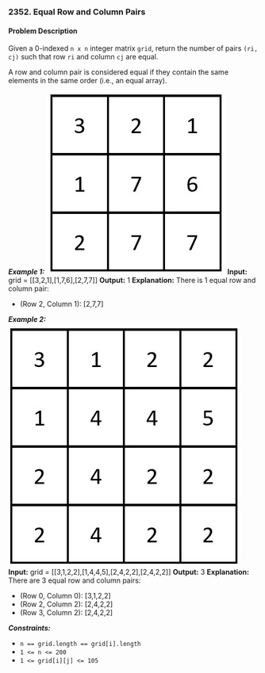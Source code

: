 ### 2352. Equal Row and Column Pairs

#### Problem Description

Given a 0-indexed `n x n` integer matrix `grid`, return the number of pairs `(ri, cj)` such that row `ri` and column `cj` are equal.

A row and column pair is considered equal if they contain the same elements in the same order (i.e., an equal array).

***Example 1:*** 
![alt text](image.png)
**Input:**  grid = [[3,2,1],[1,7,6],[2,7,7]]
**Output:**  1
**Explanation:** There is 1 equal row and column pair:
- (Row 2, Column 1): [2,7,7]

***Example 2:*** 
![alt text](image-1.png)
**Input:**  grid = [[3,1,2,2],[1,4,4,5],[2,4,2,2],[2,4,2,2]]
**Output:**  3
**Explanation:** There are 3 equal row and column pairs:
- (Row 0, Column 0): [3,1,2,2]
- (Row 2, Column 2): [2,4,2,2]
- (Row 3, Column 2): [2,4,2,2]
 
***Constraints:*** 
- `n == grid.length == grid[i].length`
- `1 <= n <= 200`
- `1 <= grid[i][j] <= 105`